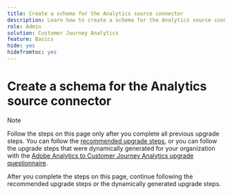 ```yaml
---
title: Create a schema for the Analytics source connector
description: Learn how to create a schema for the Analytics source connector
role: Admin
solution: Customer Journey Analytics
feature: Basics
hide: yes
hidefromtoc: yes
---
```

# Create a schema for the Analytics source connector

>[!NOTE]
> 
>Follow the steps on this page only after you complete all previous upgrade steps. You can follow the [recommended upgrade steps](/help/getting-started/cja-upgrade/cja-upgrade-recommendations.md#recommended-upgrade-steps-for-most-organizations), or you can follow the upgrade steps that were dynamically generated for your organization with the [Adobe Analytics to Customer Journey Analytics upgrade questionnaire](https://gigazelle.github.io/cja-ttv/). 
>
>After you complete the steps on this page, continue following the recommended upgrade steps or the dynamically generated upgrade steps. 